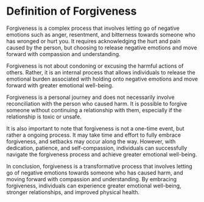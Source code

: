 # Definition of Forgiveness

Forgiveness is a complex process that involves letting go of negative emotions such as anger, resentment, and bitterness towards someone who has wronged or hurt you. It requires acknowledging the hurt and pain caused by the person, but choosing to release negative emotions and move forward with compassion and understanding.

Forgiveness is not about condoning or excusing the harmful actions of others. Rather, it is an internal process that allows individuals to release the emotional burden associated with holding onto negative emotions and move forward with greater emotional well-being.

Forgiveness is a personal journey and does not necessarily involve reconciliation with the person who caused harm. It is possible to forgive someone without continuing a relationship with them, especially if the relationship is toxic or unsafe.

It is also important to note that forgiveness is not a one-time event, but rather a ongoing process. It may take time and effort to fully embrace forgiveness, and setbacks may occur along the way. However, with dedication, patience, and self-compassion, individuals can successfully navigate the forgiveness process and achieve greater emotional well-being.

In conclusion, forgiveness is a transformative process that involves letting go of negative emotions towards someone who has caused harm, and moving forward with compassion and understanding. By embracing forgiveness, individuals can experience greater emotional well-being, stronger relationships, and improved physical health.
